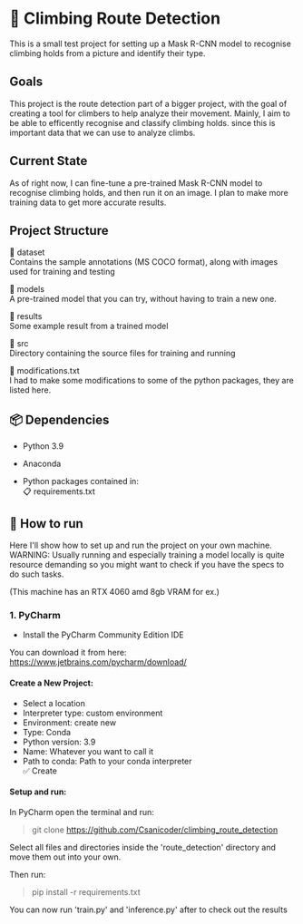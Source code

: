 # 🧗 Climbing Route Detection

This is a small test project for setting up a Mask R-CNN model to recognise climbing 
holds from a picture and identify their type.

## Goals

This project is the route detection part of a bigger project, with the goal of creating a tool for climbers to help analyze their movement.
Mainly, I aim to be able to efficently recognise and classify climbing holds. since this is important data that we can use to analyze climbs.

## Current State

As of right now, I can fine-tune a pre-trained Mask R-CNN model to recognise climbing holds, and then run it on an image.
I plan to make more training data to get more accurate results.

## Project Structure

📂 dataset\
Contains the sample annotations (MS COCO format), along with images used for training and testing

📂 models\
A pre-trained model that you can try, without having to train a new one.

📂 results\
Some example result from a trained model

📂 src\
Directory containing the source files for training and running

📄 modifications.txt\
I had to make some modifications to some of the python packages, they are listed here.

## 📦 Dependencies

- Python 3.9
- Anaconda

- Python packages contained in:\
📋 requirements.txt

## 🚀 How to run

Here I'll show how to set up and run the project on your own machine.\
WARNING: Usually running and especially training a model locally is quite resource demanding so
you might want to check if you have the specs to do such tasks.

(This machine has an RTX 4060 amd 8gb VRAM for ex.)

### 1. PyCharm

- Install the PyCharm Community Edition IDE

You can download it from here: https://www.jetbrains.com/pycharm/download/

#### Create a New Project:
- Select a location
- Interpreter type: custom environment
- Environment: create new
- Type: Conda
- Python version: 3.9
- Name: Whatever you want to call it
- Path to conda: Path to your conda interpreter\
✅ Create

#### Setup and run:
In PyCharm open the terminal and run:
> git clone https://github.com/Csanicoder/climbing_route_detection

Select all files and directories inside the 'route_detection' directory and move them out into your own.

Then run:
> pip install -r requirements.txt

You can now run 'train.py' and 'inference.py' after to check out the results
